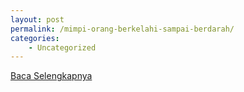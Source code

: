 ```yaml
---
layout: post
permalink: /mimpi-orang-berkelahi-sampai-berdarah/
categories:
    - Uncategorized
---
```


[Baca Selengkapnya](/01)